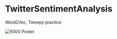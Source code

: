 # TwitterSentimentAnalysis
Word2Vec, Tweepy practice

![9300 Poster](https://github.com/cent664/TwitterSentimentAnalysis/assets/44358874/8b9a2340-5862-4405-96b1-935b1fca54a0)
